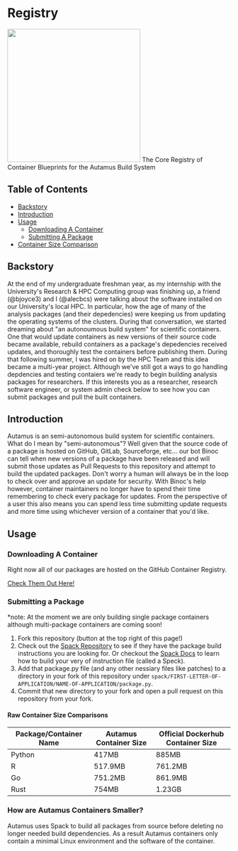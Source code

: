 # Registry
<img src="https://avatars.githubusercontent.com/u/73002963" width="300" height="300">
The Core Registry of Container Blueprints for the Autamus Build System

## Table of Contents
- [Backstory](#backstory)
- [Introduction](#introduction)
- [Usage](#usage)
  - [Downloading A Container](#downloading-a-container)
  - [Submitting A Package](#submitting-a-package)
- [Container Size Comparison](#container-size-comparison)

## Backstory
At the end of my undergraduate freshman year, as my internship with the University's Research & HPC Computing group was finishing up, a friend (@bjoyce3) and I (@alecbcs) were talking about the software installed on our University's local HPC. In particular, how the age of many of the analysis packages (and their depedencies) were keeping us from updating the operating systems of the clusters. During that conversation, we started dreaming about "an autonoumous build system" for scientific containers. One that would update containers as new versions of their source code became available, rebuild containers as a package's depedencies received updates, and thoroughly test the containers before publishing them. During that following summer, I was hired on by the HPC Team and this idea became a multi-year project. Although we've still got a ways to go handling depdencies and testing contaiers we're ready to begin building analysis packages for researchers. If this interests you as a researcher, research software engineer, or system admin check below to see how you can submit packages and pull the built containers.

## Introduction
Autamus is an semi-autonomous build system for scientific containers. What do I mean by "semi-autonomous"? Well given that the source code of a package is hosted on GitHub, GitLab, Sourceforge, etc... our bot Binoc can tell when new versions of a package have been released and will submit those updates as Pull Requests to this repository and attempt to build the updated packages. Don't worry a human will always be in the loop to check over and approve an update for security. With Binoc's help however, container maintainers no longer have to spend their time remembering to check every package for updates. From the perspective of a user this also means you can spend less time submitting update requests and more time using whichever version of a container that you'd like.

## Usage
### Downloading A Container
Right now all of our packages are hosted on the GitHub Container Registry.

[Check Them Out Here!](https://github.com/orgs/autamus/packages)

### Submitting a Package
*note: At the moment we are only building single package containers although multi-package containers are coming soon!

1) Fork this repository (button at the top right of this page!)
2) Check out the [Spack Repository](https://spack.readthedocs.io/en/latest/package_list.html) to see if they have the package build instructions you are looking for. Or checkout the [Spack Docs](https://spack.readthedocs.io/en/latest/packaging_guide.html) to learn how to build your very of instruction file (called a Speck).
3) Add that package.py file (and any other nessiary files like patches) to a directory in your fork of this repository under `spack/FIRST-LETTER-OF-APPLICATION/NAME-OF-APPLICATION/package.py`.
4) Commit that new directory to your fork and open a pull request on this repository from your fork.

#### Raw Container Size Comparisons
| **Package/Container Name** | **Autamus Container Size** | **Official Dockerhub Container Size** |
|----------------------------|----------------------------|---------------------------------------|
| Python                     | 417MB                      | 885MB                                 |
| R                          | 517.9MB                    | 761.2MB                               |
| Go                         | 751.2MB                    | 861.9MB                               |
| Rust                       | 754MB                      | 1.23GB                                |

### How are Autamus Containers Smaller?
Autamus uses Spack to build all packages from source before deleting no longer needed build dependencies. As a result Autamus containers only contain a minimal Linux environment and the software of the container.

